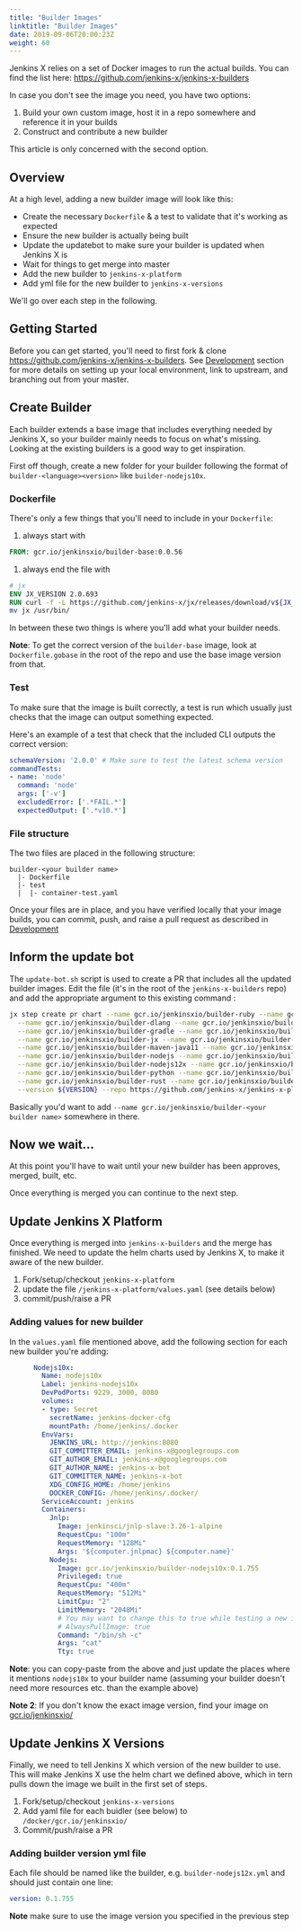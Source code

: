 ```yaml
---
title: "Builder Images"
linktitle: "Builder Images"
date: 2019-09-06T20:00:23Z
weight: 60
---
```


Jenkins X relies on a set of Docker images to run the actual builds. You can find the list here: https://github.com/jenkins-x/jenkins-x-builders

In case you don't see the image you need, you have two options:

1. Build your own custom image, host it in a repo somewhere and reference it in your builds
1. Construct and contribute a new builder

This article is only concerned with the second option.

## Overview

At a high level, adding a new builder image will look like this:

- Create the necessary `Dockerfile` & a test to validate that it's working as expected
- Ensure the new builder is actually being built
- Update the updatebot to make sure your builder is updated when Jenkins X is
- Wait for things to get merge into master
- Add the new builder to `jenkins-x-platform`
- Add yml file for the new builder to `jenkins-x-versions`

We'll go over each step in the following.

## Getting Started

Before you can get started, you'll need to first fork & clone https://github.com/jenkins-x/jenkins-x-builders. See [Development](/contribute/development) section for more details on setting up your local environment, link to upstream, and branching out from your master.

## Create Builder

Each builder extends a base image that includes everything needed by Jenkins X, so your builder mainly needs to focus on what's missing. Looking at the existing builders is a good way to get inspiration.

First off though, create a new folder for your builder following the format of `builder-<language><version>` like `builder-nodejs10x`.

### Dockerfile

There's only a few things that you'll need to include in your `Dockerfile`:

1. always start with
  ```Dockerfile
FROM: gcr.io/jenkinsxio/builder-base:0.0.56
  ```
1. always end the file with
  ```Dockerfile
# jx
ENV JX_VERSION 2.0.693
RUN curl -f -L https://github.com/jenkins-x/jx/releases/download/v${JX_VERSION}/jx-linux-amd64.tar.gz | tar xzv && \
  mv jx /usr/bin/
  ```

In between these two things is where you'll add what your builder needs.

**Note**: To get the correct version of the `builder-base` image, look at `Dockerfile.gobase` in the root of the repo and use the base image version from that.

### Test

To make sure that the image is built correctly, a test is run which usually just checks that the image can output something expected.

Here's an example of a test that check that the included CLI outputs the correct version:
```yml
schemaVersion: '2.0.0' # Make sure to test the latest schema version
commandTests:
- name: 'node'
  command: 'node'
  args: ['-v']
  excludedError: ['.*FAIL.*']
  expectedOutput: ['.*v10.*']
```

### File structure

The two files are placed in the following structure:
```dir
builder-<your builder name>
  |- Dockerfile
  |- test
  |  |- container-test.yaml
```

Once your files are in place, and you have verified locally that your image builds, you can commit, push, and raise a pull request as described in [Development](/contribute/development)

## Inform the update bot

The `update-bot.sh` script is used to create a PR that includes all the updated builder images. Edit the file (it's in the root of the `jenkins-x-builders` repo) and add the appropriate argument to this existing command
:

```sh
jx step create pr chart --name gcr.io/jenkinsxio/builder-ruby --name gcr.io/jenkinsxio/builder-swift \
  --name gcr.io/jenkinsxio/builder-dlang --name gcr.io/jenkinsxio/builder-go --name gcr.io/jenkinsxio/builder-go-maven \
  --name gcr.io/jenkinsxio/builder-gradle --name gcr.io/jenkinsxio/builder-gradle4 --name gcr.io/jenkinsxio/builder-gradle5 \
  --name gcr.io/jenkinsxio/builder-jx --name gcr.io/jenkinsxio/builder-maven --name gcr.io/jenkinsxio/builder-maven-32 \
  --name gcr.io/jenkinsxio/builder-maven-java11 --name gcr.io/jenkinsxio/builder-maven-nodejs --name gcr.io/jenkinsxio/builder-newman \
  --name gcr.io/jenkinsxio/builder-nodejs --name gcr.io/jenkinsxio/builder-nodejs8x --name gcr.io/jenkinsxio/builder-nodejs10x \
  --name gcr.io/jenkinsxio/builder-nodejs12x --name gcr.io/jenkinsxio/builder-php5x --name gcr.io/jenkinsxio/builder-php7x \
  --name gcr.io/jenkinsxio/builder-python --name gcr.io/jenkinsxio/builder-python2 --name gcr.io/jenkinsxio/builder-python37 \
  --name gcr.io/jenkinsxio/builder-rust --name gcr.io/jenkinsxio/builder-scala --name gcr.io/jenkinsxio/builder-terraform \
  --version ${VERSION} --repo https://github.com/jenkins-x/jenkins-x-platform.git
```

Basically you'd want to add `--name gcr.io/jenkinsxio/builder-<your builder name>` somewhere in there.

## Now we wait...

At this point you'll have to wait until your new builder has been approves, merged, built, etc.

Once everything is merged you can continue to the next step.

## Update Jenkins X Platform

Once everything is merged into `jenkins-x-builders` and the merge has finished. We need to update the helm charts used by Jenkins X, to make it aware of the new builder.

1. Fork/setup/checkout `jenkins-x-platform`
1. update the file `/jenkins-x-platform/values.yaml` (see details below)
1. commit/push/raise a PR

### Adding values for new builder

In the `values.yaml` file mentioned above, add the following section for each new builder you're adding:

```yaml
      Nodejs10x:
        Name: nodejs10x
        Label: jenkins-nodejs10x
        DevPodPorts: 9229, 3000, 8080
        volumes:
        - type: Secret
          secretName: jenkins-docker-cfg
          mountPath: /home/jenkins/.docker
        EnvVars:
          JENKINS_URL: http://jenkins:8080
          GIT_COMMITTER_EMAIL: jenkins-x@googlegroups.com
          GIT_AUTHOR_EMAIL: jenkins-x@googlegroups.com
          GIT_AUTHOR_NAME: jenkins-x-bot
          GIT_COMMITTER_NAME: jenkins-x-bot
          XDG_CONFIG_HOME: /home/jenkins
          DOCKER_CONFIG: /home/jenkins/.docker/
        ServiceAccount: jenkins
        Containers:
          Jnlp:
            Image: jenkinsci/jnlp-slave:3.26-1-alpine
            RequestCpu: "100m"
            RequestMemory: "128Mi"
            Args: '${computer.jnlpmac} ${computer.name}'
          Nodejs:
            Image: gcr.io/jenkinsxio/builder-nodejs10x:0.1.755
            Privileged: true
            RequestCpu: "400m"
            RequestMemory: "512Mi"
            LimitCpu: "2"
            LimitMemory: "2048Mi"
            # You may want to change this to true while testing a new image
            # AlwaysPullImage: true
            Command: "/bin/sh -c"
            Args: "cat"
            Tty: true
```

**Note**: you can copy-paste from the above and just update the places where it mentions `nodejs10x` to your builder name (assuming your builder doesn't need more resources etc. than the example above)

**Note 2**: If you don't know the exact image version, find your image on [gcr.io/jenkinsxio/](gcr.io/jenkinsxio/)

## Update Jenkins X Versions

Finally, we need to tell Jenkins X which version of the new builder to use. This will make Jenkins X use the helm chart we defined above, which in tern pulls down the image we built in the first set of steps.

1. Fork/setup/checkout `jenkins-x-versions`
1. Add yaml file for each buidler (see below) to `/docker/gcr.io/jenkinsxio/`
1. Commit/push/raise a PR

### Adding builder version yml file

Each file should be named like the builder, e.g. `builder-nodejs12x.yml` and should just contain one line:

```yml
version: 0.1.755
```

**Note** make sure to use the image version you specified in the previous step
